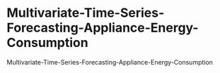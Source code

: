 # Multivariate-Time-Series-Forecasting-Appliance-Energy-Consumption
Multivariate-Time-Series-Forecasting-Appliance-Energy-Consumption
